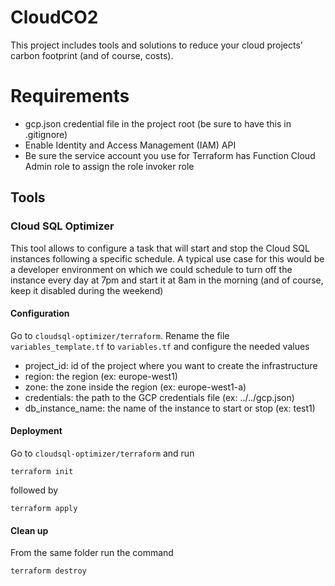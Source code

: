 # CloudCO2

This project includes tools and solutions to reduce your cloud projects' carbon footprint (and of course, costs).

# Requirements

* gcp.json credential file in the project root (be sure to have this in .gitignore)
* Enable Identity and Access Management (IAM) API
* Be sure the service account you use for Terraform has Function Cloud Admin role to assign the role invoker role

## Tools

### Cloud SQL Optimizer

This tool allows to configure a task that will start and stop the Cloud SQL instances following a specific schedule. A typical use case for this would be a developer environment on which we could schedule to turn off the instance every day at 7pm and start it at 8am in the morning (and of course, keep it disabled during the weekend)

#### Configuration

Go to `cloudsql-optimizer/terraform`. Rename the file `variables_template.tf` to `variables.tf` and configure the needed values

* project_id: id of the project where you want to create the infrastructure
* region: the region (ex: europe-west1)
* zone: the zone inside the region (ex: europe-west1-a)
* credentials: the path to the GCP credentials file (ex: ../../gcp.json)
* db_instance_name: the name of the instance to start or stop (ex: test1)

#### Deployment

Go to `cloudsql-optimizer/terraform` and run

`terraform init`

followed by 

`terraform apply`

#### Clean up

From the same folder run the command

`terraform destroy`